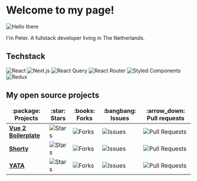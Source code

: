 <h1>
  Welcome to my page!
</h1>

<img src="https://media.giphy.com/media/xTiIzJSKB4l7xTouE8/giphy.gif" alt="Hello there" />

<p>
  I'm Peter. A fullstack developer living in The Netherlands.
</p>

<h2>Techstack</h2>

<p>
  <img alt="React" src="https://img.shields.io/badge/-React-61DAFB?style=flat-square&logo=react&logoColor=black" />
  <img alt="Next.js" src="https://img.shields.io/badge/-Next.js-000000?style=flat-square&logo=nextdotjs&logoColor=white" />
  <img alt="React Query" src="https://img.shields.io/badge/-React_Query-FF4154?style=flat-square&logo=reactquery&logoColor=white" />
  <img alt="React Router" src="https://img.shields.io/badge/-React_Router-CA4245?style=flat-square&logo=reactrouter&logoColor=white" />
  <img alt="Styled Components" src="https://img.shields.io/badge/-Styled_Components-db7092?style=flat-square&logo=styled-components&logoColor=white" />
  <img alt="Redux" src="https://img.shields.io/badge/-Redux-764ABC?style=flat-square&logo=redux&logoColor=white" />
</p>

<h2>My open source projects</h2>
<table>
  <thead align="center">
    <tr border: none;>
      <td><b>:package: Projects</b></td>
      <td><b>:star: Stars</b></td>
      <td><b>:books: Forks</b></td>
      <td><b>:bangbang: Issues</b></td>
      <td><b>:arrow_down: Pull requests</b></td>
    </tr>
  </thead>
  <tbody>
    <tr>
      <td><a href="https://github.com/petervmeijgaard/vue-2-boilerplate"><b>Vue 2 Boilerplate</b></a></td>
      <td><img alt="Stars" src="https://img.shields.io/github/stars/petervmeijgaard/vue-2-boilerplate?style=flat-square&labelColor=343b41"/></td>
      <td><img alt="Forks" src="https://img.shields.io/github/forks/petervmeijgaard/vue-2-boilerplate?style=flat-square&labelColor=343b41"/></td>
      <td><img alt="Issues" src="https://img.shields.io/github/issues/petervmeijgaard/vue-2-boilerplate?style=flat-square&labelColor=343b41"/></td>
      <td><img alt="Pull Requests" src="https://img.shields.io/github/issues-pr/petervmeijgaard/vue-2-boilerplate?style=flat-square&labelColor=343b41"/></td>
    </tr>
    <tr>
      <td><a href="https://github.com/petervmeijgaard/shorty"><b>Shorty</b></a></td>
      <td><img alt="Stars" src="https://img.shields.io/github/stars/petervmeijgaard/shorty?style=flat-square&labelColor=343b41"/></td>
      <td><img alt="Forks" src="https://img.shields.io/github/forks/petervmeijgaard/shorty?style=flat-square&labelColor=343b41"/></td>
      <td><img alt="Issues" src="https://img.shields.io/github/issues/petervmeijgaard/shorty?style=flat-square&labelColor=343b41"/></td>
      <td><img alt="Pull Requests" src="https://img.shields.io/github/issues-pr/petervmeijgaard/shorty?style=flat-square&labelColor=343b41"/></td>
    </tr>
    <tr>
      <td><a href="https://github.com/petervmeijgaard/yata"><b>YATA</b></a></td>
      <td><img alt="Stars" src="https://img.shields.io/github/stars/petervmeijgaard/yata?style=flat-square&labelColor=343b41"/></td>
      <td><img alt="Forks" src="https://img.shields.io/github/forks/petervmeijgaard/yata?style=flat-square&labelColor=343b41"/></td>
      <td><img alt="Issues" src="https://img.shields.io/github/issues/petervmeijgaard/yata?style=flat-square&labelColor=343b41"/></td>
      <td><img alt="Pull Requests" src="https://img.shields.io/github/issues-pr/petervmeijgaard/yata?style=flat-square&labelColor=343b41"/></td>
    </tr>
  </tbody>
</table>
